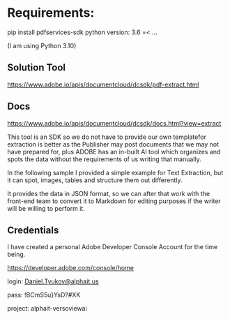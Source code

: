 # Requirements:

pip install pdfservices-sdk
python version: 3.6 =< ...

(I am using Python 3.10)

## Solution Tool

https://www.adobe.io/apis/documentcloud/dcsdk/pdf-extract.html

## Docs

https://www.adobe.io/apis/documentcloud/dcsdk/docs.html?view=extract

This tool is an SDK so we do not have to provide our own templatefor extraction is better as the Publisher may post documents that we may not have prepared for, plus ADOBE has an in-built AI tool which organizes and spots the data without the requirements of us writing that manually.

In the following sample I provided a simple example for Text Extraction, but it can spot, images, tables and structure them out differently.

It provides the data in JSON format, so we can after that work with the front-end team to convert it to Markdown for editing purposes if the writer will be willing to perform it.

## Credentials

I have created a personal Adobe Developer Console Account for the time being.

https://developer.adobe.com/console/home

login: Daniel.Tyukov@alphait.us

pass: !BCmS5u}YsD?#XK

project: alphait-versoviewai